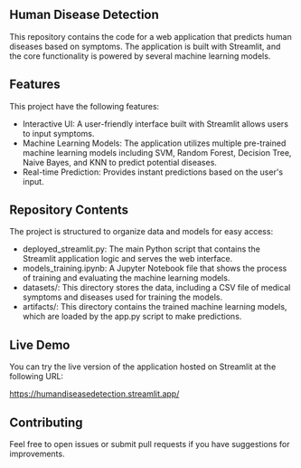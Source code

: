 ## Human Disease Detection

This repository contains the code for a web application that predicts human diseases based on symptoms. The application is built with Streamlit, and the core functionality is powered by several machine learning models.

## Features
This project have the following features:
* Interactive UI: A user-friendly interface built with Streamlit allows users to input symptoms.
* Machine Learning Models: The application utilizes multiple pre-trained machine learning models including SVM, Random Forest, Decision Tree, Naive Bayes, and KNN to predict potential diseases.
* Real-time Prediction: Provides instant predictions based on the user's input.

## Repository Contents

The project is structured to organize data and models for easy access:
- deployed_streamlit.py: The main Python script that contains the Streamlit application logic and serves the web interface.
- models_training.ipynb: A Jupyter Notebook file that shows the process of training and evaluating the machine learning models.
- datasets/: This directory stores the data, including a CSV file of medical symptoms and diseases used for training the models.
- artifacts/: This directory contains the trained machine learning models, which are loaded by the app.py script to make predictions.

## Live Demo

You can try the live version of the application hosted on Streamlit at the following URL:

https://humandiseasedetection.streamlit.app/

## Contributing

Feel free to open issues or submit pull requests if you have suggestions for improvements.
